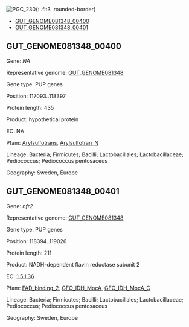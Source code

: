 ![PGC_230](../static/images/Clusters_figure/PGC_230.jpg){: .fit3 .rounded-border}

<ul id="myTab" class="nav nav-tabs">
  <li class="active">
        <a href="#tab1" data-toggle="tab">GUT_GENOME081348_00400</a>
  </li>
<li><a href="#tab2" data-toggle="tab">GUT_GENOME081348_00401</a></li>
</ul>

<div id="myTabContent" class="tab-content">
  <div class="tab-pane fade in active" id="tab1">

<h2 id="GUT_GENOME081348_00400">GUT_GENOME081348_00400</h2>
<p>Gene: <em>NA</em>
<p>Representative genome: <a href="https://www.ebi.ac.uk/metagenomics/genomes/MGYG-HGUT-02367">GUT_GENOME081348</a></p>
<p>Gene type: PUP genes</p>
<p>Position: 117093..118397</p>
<p>Protein length: 435</p>
<p>Product: hypothetical protein</p>
<p>EC: NA</p>
<p>Pfam: <a href="http://pfam.xfam.org/family/Arylsulfotrans">Arylsulfotrans</a>, <a href="http://pfam.xfam.org/family/Arylsulfotran_N">Arylsulfotran_N</a></p>
<p>Lineage: Bacteria; Firmicutes; Bacilli; Lactobacillales; Lactobacillaceae; Pediococcus; Pediococcus pentosaceus</p>
<p>Geography: Sweden, Europe</p>
  </div>

  <div class="tab-pane fade" id="tab2">

<h2 id="GUT_GENOME081348_00401">GUT_GENOME081348_00401</h2>
<p>Gene: <em>nfr2</em></p>
<p>Representative genome: <a href="https://www.ebi.ac.uk/metagenomics/genomes/MGYG-HGUT-02367">GUT_GENOME081348</a></p>
<p>Gene type: PUP genes</p>
<p>Position: 118394..119026</p>
<p>Protein length: 211</p>
<p>Product: NADH-dependent flavin reductase subunit 2</p>
<p>EC: <a href="https://www.brenda-enzymes.org/enzyme.php?ecno=1.5.1.36">1.5.1.36</a></p>
<p>Pfam: <a href="http://pfam.xfam.org/family/FAD_binding_2">FAD_binding_2</a>, <a href="http://pfam.xfam.org/family/GFO_IDH_MocA">GFO_IDH_MocA</a>, <a href="http://pfam.xfam.org/family/GFO_IDH_MocA_C">GFO_IDH_MocA_C</a></p>
<p>Lineage: Bacteria; Firmicutes; Bacilli; Lactobacillales; Lactobacillaceae; Pediococcus; Pediococcus pentosaceus</p>
<p>Geography: Sweden, Europe</p>

  </div>
</div>
